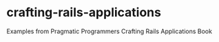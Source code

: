 crafting-rails-applications
===========================

Examples from Pragmatic Programmers Crafting Rails Applications Book
